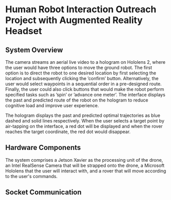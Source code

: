 # Human Robot Interaction Outreach Project with Augmented Reality Headset

## System Overview
The camera streams an aerial live video to a hologram on Hololens 2, where the user would have three options to move the ground robot. The first option is to direct the robot to one desired location by first selecting the location and subsequently clicking the ’confirm’ button. Alternatively, the user would select waypoints in a sequential order in a pre-designed route. Finally, the user could also click buttons that would make the robot perform specified tasks such as ’spin’ or ’advance one meter’. The interface displays the past and predicted route of the robot on the hologram to reduce cognitive load and improve user experience.

The hologram displays the past and predicted optimal trajectories as blue dashed and solid lines respectively. When the user selects a target point by air-tapping on the interface, a red dot will be displayed and when the rover reaches the target coordinate, the red dot would disappear.

## Hardware Components
The system comprises a Jetson Xavier as the processing unit of the drone, an Intel RealSense Camera that will be strapped onto the drone, a Microsoft Hololens that the user will interact with, and a rover that will move according to the user's commands.

## Socket Communication
